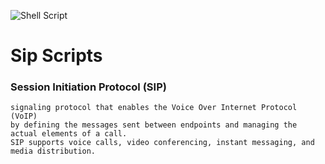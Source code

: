 ![Shell Script](https://img.shields.io/badge/shell_script-%23121011.svg?style=for-the-badge&logo=gnu-bash&logoColor=white)
# Sip Scripts
### Session Initiation Protocol (SIP) 
    signaling protocol that enables the Voice Over Internet Protocol (VoIP) 
    by defining the messages sent between endpoints and managing the actual elements of a call. 
    SIP supports voice calls, video conferencing, instant messaging, and media distribution.
